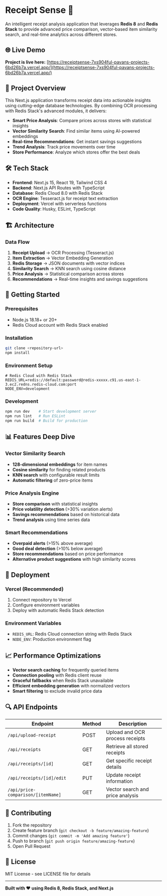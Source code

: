 # Receipt Sense 🧾

An intelligent receipt analysis application that leverages **Redis 8** and **Redis Stack** to provide advanced price comparison, vector-based item similarity search, and real-time analytics across different stores.

## 🌐 Live Demo

**Project is live here:** [https://receiptsense-7xs904ful-pavans-projects-6bd26b7a.vercel.app/](https://receiptsense-7xs904ful-pavans-projects-6bd26b7a.vercel.app/)

## 🚀 Project Overview

This Next.js application transforms receipt data into actionable insights using cutting-edge database technologies. By combining OCR processing with Redis Stack's advanced modules, it delivers:

- **Smart Price Analysis**: Compare prices across stores with statistical insights
- **Vector Similarity Search**: Find similar items using AI-powered embeddings
- **Real-time Recommendations**: Get instant savings suggestions
- **Trend Analysis**: Track price movements over time
- **Store Performance**: Analyze which stores offer the best deals

## 🛠️ Tech Stack

- **Frontend**: Next.js 15, React 19, Tailwind CSS 4
- **Backend**: Next.js API Routes with TypeScript
- **Database**: Redis Cloud 8.0 with Redis Stack
- **OCR Engine**: Tesseract.js for receipt text extraction
- **Deployment**: Vercel with serverless functions
- **Code Quality**: Husky, ESLint, TypeScript

## 🏗️ Architecture

### Data Flow
1. **Receipt Upload** → OCR Processing (Tesseract.js)
2. **Item Extraction** → Vector Embedding Generation
3. **Redis Storage** → JSON documents with vector indices
4. **Similarity Search** → KNN search using cosine distance
5. **Price Analysis** → Statistical comparison across stores
6. **Recommendations** → Real-time insights and savings suggestions


## 🚀 Getting Started

### Prerequisites
- Node.js 18.18+ or 20+
- Redis Cloud account with Redis Stack enabled

### Installation

```bash
git clone <repository-url>
npm install
```

### Environment Setup

```env
# Redis Cloud with Redis Stack
REDIS_URL=redis://default:password@redis-xxxxx.c91.us-east-1-3.ec2.redns.redis-cloud.com:port
NODE_ENV=development
```

### Development

```bash
npm run dev    # Start development server
npm run lint   # Run ESLint
npm run build  # Build for production
```

## 📊 Features Deep Dive

### Vector Similarity Search
- **128-dimensional embeddings** for item names
- **Cosine similarity** for finding related products
- **KNN search** with configurable result limits
- **Automatic filtering** of zero-price items

### Price Analysis Engine
- **Store comparison** with statistical insights
- **Price volatility detection** (>30% variation alerts)
- **Savings recommendations** based on historical data
- **Trend analysis** using time series data

### Smart Recommendations
- **Overpaid alerts** (>15% above average)
- **Good deal detection** (>10% below average)
- **Store recommendations** based on price performance
- **Alternative product suggestions** with high similarity scores

## 🚀 Deployment

### Vercel (Recommended)
1. Connect repository to Vercel
2. Configure environment variables
3. Deploy with automatic Redis Stack detection

### Environment Variables
- `REDIS_URL`: Redis Cloud connection string with Redis Stack
- `NODE_ENV`: Production environment flag

## 📈 Performance Optimizations

- **Vector search caching** for frequently queried items
- **Connection pooling** with Redis client reuse
- **Graceful fallbacks** when Redis Stack unavailable
- **Efficient embedding generation** with normalized vectors
- **Smart filtering** to exclude invalid price data

## 🔍 API Endpoints

| Endpoint | Method | Description |
|----------|--------|-------------|
| `/api/upload-receipt` | POST | Upload and OCR process receipts |
| `/api/receipts` | GET | Retrieve all stored receipts |
| `/api/receipts/[id]` | GET | Get specific receipt details |
| `/api/receipts/[id]/edit` | PUT | Update receipt information |
| `/api/price-comparison/[itemName]` | GET | Vector search and price analysis |

## 🤝 Contributing

1. Fork the repository
2. Create feature branch (`git checkout -b feature/amazing-feature`)
3. Commit changes (`git commit -m 'Add amazing feature'`)
4. Push to branch (`git push origin feature/amazing-feature`)
5. Open Pull Request

## 📄 License

MIT License - see LICENSE file for details

---

**Built with ❤️ using Redis 8, Redis Stack, and Next.js**